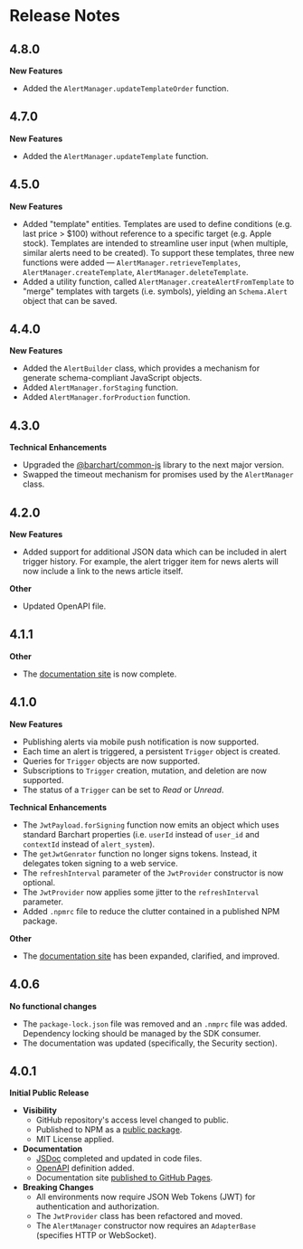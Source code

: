 # Release Notes

## 4.8.0
**New Features**

* Added the `AlertManager.updateTemplateOrder` function.

## 4.7.0
**New Features**

* Added the `AlertManager.updateTemplate` function.

## 4.5.0
**New Features**

* Added "template" entities. Templates are used to define conditions (e.g. last price > $100) without reference to a specific target (e.g. Apple stock). Templates are intended to streamline user input (when multiple, similar alerts need to be created). To support these templates, three new functions were added — `AlertManager.retrieveTemplates`, `AlertManager.createTemplate`, `AlertManager.deleteTemplate`.
* Added a utility function, called `AlertManager.createAlertFromTemplate` to "merge" templates with targets (i.e. symbols), yielding an `Schema.Alert` object that can be saved.

## 4.4.0
**New Features**

* Added the `AlertBuilder` class, which provides a mechanism for generate schema-compliant JavaScript objects.
* Added `AlertManager.forStaging` function.
* Added `AlertManager.forProduction` function.


## 4.3.0
**Technical Enhancements**

* Upgraded the [@barchart/common-js](https://github.com/barchart/common-js) library to the next major version.
* Swapped the timeout mechanism for promises used by the `AlertManager` class.


## 4.2.0
**New Features**

* Added support for additional JSON data which can be included in alert trigger history. For example, the alert trigger item for news alerts will now include a link to the news article itself.

**Other**

* Updated OpenAPI file.

## 4.1.1
**Other**

* The [documentation site](https://docs.barchart.com/alerts/#/) is now complete.

## 4.1.0
**New Features**

* Publishing alerts via mobile push notification is now supported.
* Each time an alert is triggered, a persistent ```Trigger``` object is created.
* Queries for ```Trigger``` objects are now supported.
* Subscriptions to ```Trigger``` creation, mutation, and deletion are now supported.
* The status of a ```Trigger``` can be set to _Read_ or _Unread_.

**Technical Enhancements**

* The `JwtPayload.forSigning` function now emits an object which uses standard Barchart properties (i.e. `userId` instead of `user_id` and `contextId` instead of `alert_system`).
* The `getJwtGenrator` function no longer signs tokens. Instead, it delegates token signing to a web service.
* The `refreshInterval` parameter of the `JwtProvider` constructor is now optional.
* The `JwtProvider` now applies some jitter to the `refreshInterval` parameter.
* Added `.npmrc` file to reduce the clutter contained in a published NPM package.

**Other**

* The [documentation site](https://docs.barchart.com/alerts/#/) has been expanded, clarified, and improved.



## 4.0.6
**No functional changes**

* The ```package-lock.json``` file was removed and an ```.nmprc``` file was added. Dependency locking should be managed by the SDK consumer.
* The documentation was updated (specifically, the Security section).

## 4.0.1
**Initial Public Release**

* **Visibility**
  * GitHub repository's access level changed to public.
  * Published to NPM as a [public package](https://www.npmjs.com/package/@barchart/alerts-client-js).
  * MIT License applied.
* **Documentation**
  * [JSDoc](https://jsdoc.app/) completed and updated in code files.
  * [OpenAPI](https://www.openapis.org/) definition added.
  * Documentation site [published to GitHub Pages](https://barchart.github.io/alerts-client-js/).
* **Breaking Changes**
  * All environments now require JSON Web Tokens (JWT) for authentication and authorization.
  * The ```JwtProvider``` class has been refactored and moved.
  * The ```AlertManager``` constructor now requires an ```AdapterBase``` (specifies HTTP or WebSocket).

